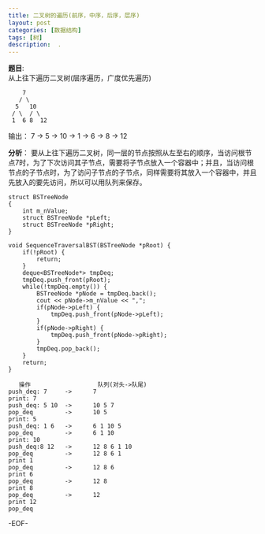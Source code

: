 ```yaml
---
title: 二叉树的遍历(前序，中序，后序，层序)
layout: post
categories: [数据结构]
tags: [树]
description:  .
---  
```


**题目**:  
从上往下遍历二叉树(层序遍历，广度优先遍历)

		7
	   / \
      5   10
     / \  / \
     1  6 8  12

输出： 7 -> 5 -> 10 -> 1 -> 6 -> 8 -> 12

**分析**：
要从上往下遍历二叉树，同一层的节点按照从左至右的顺序，当访问根节点7时，为了下次访问其子节点，需要将子节点放入一个容器中；并且，当访问根节点的子节点时，为了访问子节点的子节点，同样需要将其放入一个容器中，并且先放入的要先访问，所以可以用队列来保存。

	struct BSTreeNode
	{
		int m_nValue;
		struct BSTreeNode *pLeft;
		struct BSTreeNode *pRight;
	}
	
	void SequenceTraversalBST(BSTreeNode *pRoot) {
		if(!pRoot) {
			return;
		}
		deque<BSTreeNode*> tmpDeq;
		tmpDeq.push_front(pRoot);
		while(!tmpDeq.empty()) {
			BSTreeNode *pNode = tmpDeq.back();
			cout << pNode->m_nValue << ",";
			if(pNode->pLeft) {
				tmpDeq.push_front(pNode->pLeft);
			}
			if(pNode->pRight) {
				tmpDeq.push_front(pNode->pRight);
			}
			tmpDeq.pop_back();
		}
		return;
	}
	
	   操作					队列(对头->队尾)
	push_deq: 7		->		7
	print: 7
	push_deq: 5 10	->		10 5 7
	pop_deq			->		10 5
	print: 5
	push_deq: 1 6	->		6 1 10 5
	pop_deq			->		6 1 10
	print: 10
	push_deq:8 12	->		12 8 6 1 10
	pop_deq			->		12 8 6 1
	print 1
	pop_deq			->		12 8 6
	print 6
	pop_deq			->		12 8
	print 8
	pop_deq			->		12
	print 12
	pop_deq

-EOF-
